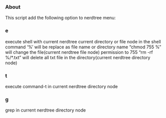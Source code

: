 ### About
This script add the following option to nerdtree menu:

### e
execute shell with current nerdtree current directory or file node
in the shell command ‘%’ will be replace as file name or directory name
“chmod 755 %” will change the file(current nerdtree file node) permission to 755
“rm -rf %/*.txt” will delete all txt file in the directory(current nerdtree directory node)

### t
execute command-t in current nerdtree directory node

### g
grep in current nerdtree directory node

